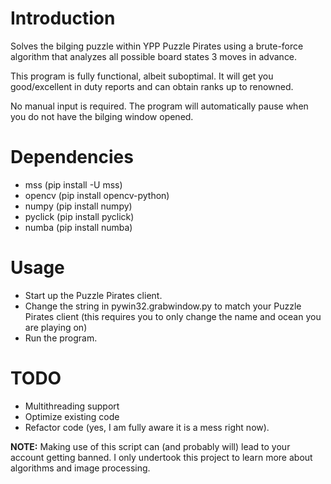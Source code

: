 # Introduction
Solves the bilging puzzle within YPP Puzzle Pirates using a brute-force algorithm that analyzes all possible board states 3 moves in advance.

This program is fully functional, albeit suboptimal. It will get you good/excellent in duty reports and can obtain ranks up to renowned.

No manual input is required. The program will automatically pause when you do not have the bilging window opened.


# Dependencies
 - mss (pip install -U mss)
 - opencv (pip install opencv-python)
 - numpy (pip install numpy)
 - pyclick (pip install pyclick)
 - numba (pip install numba)
 
# Usage

- Start up the Puzzle Pirates client.
- Change the string in pywin32.grabwindow.py to match your Puzzle Pirates client (this requires you to only change the name and ocean you are playing on)
- Run the program.

# TODO

- Multithreading support
- Optimize existing code 
- Refactor code (yes, I am fully aware it is a mess right now).

**NOTE:** Making use of this script can (and probably will) lead to your account getting banned. I only undertook this project to learn more about algorithms and image processing. 
